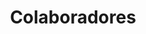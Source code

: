 ---
slug: Colaboradores
title: Colaboradores
authors:
  - name: Aldair Villegas
    title: Practicante de Desarrollo
    url: https://github.com/LitC0d3
    image_url: https://avatars.githubusercontent.com/u/71156383?v=4
  - name: Joseph Torres Pashanasi
    title: Practicante de Desarrollo
    url: https://github.com/josephstevetorres
    image_url: https://avatars.githubusercontent.com/u/163209768?v=4
  - name: Jheidy Rimachi Manotupa
    title: Practicante de Desarrollo
    url: https://github.com/wurupio
    image_url: https://avatars.githubusercontent.com/u/131417911?v=4
  - name: Brandon Huerta Neyra
    title: Practicante de Desarrollo
    url: https://sebastienlorber.com
    image_url: https://github.com/slorber.png
  - name: Jordan Bendezu Salvador
    title: Practicante de Desarrollo
    url: https://sebastienlorber.com
    image_url: https://github.com/slorber.png
tags: [Colaboradores]
---